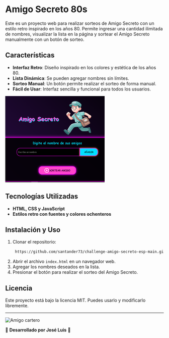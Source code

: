 # Amigo Secreto 80s

Este es un proyecto web para realizar sorteos de Amigo Secreto con un estilo retro inspirado en los años 80. Permite ingresar una cantidad ilimitada de nombres, visualizar la lista en la página y sortear el Amigo Secreto manualmente con un botón de sorteo.

## Características

- **Interfaz Retro**: Diseño inspirado en los colores y estética de los años 80.
- **Lista Dinámica**: Se pueden agregar nombres sin límites.
- **Sorteo Manual**: Un botón permite realizar el sorteo de forma manual.
- **Fácil de Usar**: Interfaz sencilla y funcional para todos los usuarios.

![Vista previa](assets/vista_previa.png)


## Tecnologías Utilizadas

- **HTML, CSS y JavaScript**
- **Estilos retro con fuentes y colores ochenteros**


## Instalación y Uso

1. Clonar el repositorio:
   ```bash
    https://github.com/santander73/challenge-amigo-secreto-esp-main.git
    ```
2. Abrir el archivo `index.html` en un navegador web.
3. Agregar los nombres deseados en la lista.
4. Presionar el botón para realizar el sorteo del Amigo Secreto.



## Licencia

Este proyecto está bajo la licencia MIT. Puedes usarlo y modificarlo libremente.

---
![Amigo cartero](assets/amigo-secreto.png)

🎨 **Desarrollado por José Luis** 🎨

